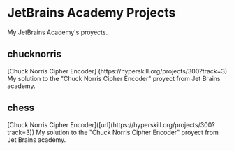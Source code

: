 # JetBrains Academy Projects
My JetBrains Academy's proyects.

<h2 align="left">chucknorris</h2>
[Chuck Norris Cipher Encoder] (https://hyperskill.org/projects/300?track=3)
My solution to the "Chuck Norris Cipher Encoder" proyect from Jet Brains academy.

<h2 align="left">chess</h2>
[Chuck Norris Cipher Encoder]([url](https://hyperskill.org/projects/300?track=3))
My solution to the "Chuck Norris Cipher Encoder" proyect from Jet Brains academy.
